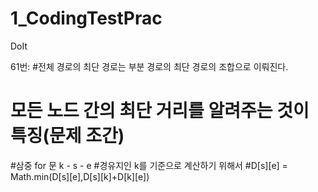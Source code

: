 # 1_CodingTestPrac
DoIt

61번:
#전체 경로의 최단 경로는 부분 경로의 최단 경로의 조합으로 이뤄진다.
# 모든 노드 간의 최단 거리를 알려주는 것이 특징(문제 조간)
#삼중 for 문 k - s - e
#경유지인 k를 기준으로 계산하기 위해서
#D[s][e] = Math.min(D[s][e],D[s][k]+D[k][e])
